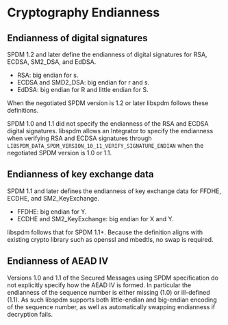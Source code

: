 # Cryptography Endianness

## Endianness of digital signatures

SPDM 1.2 and later define the endianness of digital signatures for RSA, ECDSA, SM2_DSA, and EdDSA.
* RSA: big endian for s.
* ECDSA and SMD2_DSA: big endian for r and s.
* EdDSA: big endian for R and little endian for S.

When the negotiated SPDM version is 1.2 or later libspdm follows these definitions.

SPDM 1.0 and 1.1 did not specify the endianness of the RSA and ECDSA digital signatures. libspdm
allows an Integrator to specify the endianness when verifying RSA and ECDSA signatures through
`LIBSPDM_DATA_SPDM_VERSION_10_11_VERIFY_SIGNATURE_ENDIAN` when the negotiated SPDM version is 1.0 or
1.1.

## Endianness of key exchange data

SPDM 1.1 and later defines the endianness of key exchange data for FFDHE, ECDHE, and SM2_KeyExchange.
* FFDHE: big endian for Y.
* ECDHE and SM2_KeyExchange: big endian for X and Y.

libspdm follows that for SPDM 1.1+. Because the definition aligns with existing crypto library such as openssl and mbedtls, no swap is required.

## Endianness of AEAD IV

Versions 1.0 and 1.1 of the Secured Messages using SPDM specification do not explicitly specify how
the AEAD IV is formed. In particular the endianness of the sequence number is either missing (1.0)
or ill-defined (1.1). As such libspdm supports both little-endian and big-endian encoding of the
sequence number, as well as automatically swapping endianness if decryption fails.
